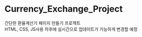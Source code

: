 # Currency_Exchange_Project
간단한 환율계산기 페이지 만들기 프로젝트
<br/>
HTML, CSS, JS사용
차후에 실시간으로 업데이트가 가능하게 변경할 예정
